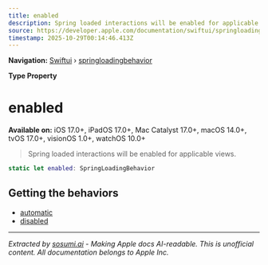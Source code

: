 ```yaml
---
title: enabled
description: Spring loaded interactions will be enabled for applicable views.
source: https://developer.apple.com/documentation/swiftui/springloadingbehavior/enabled
timestamp: 2025-10-29T00:14:46.413Z
---
```


**Navigation:** [Swiftui](/documentation/swiftui) › [springloadingbehavior](/documentation/swiftui/springloadingbehavior)

**Type Property**

# enabled

**Available on:** iOS 17.0+, iPadOS 17.0+, Mac Catalyst 17.0+, macOS 14.0+, tvOS 17.0+, visionOS 1.0+, watchOS 10.0+

> Spring loaded interactions will be enabled for applicable views.

```swift
static let enabled: SpringLoadingBehavior
```

## Getting the behaviors

- [automatic](/documentation/swiftui/springloadingbehavior/automatic)
- [disabled](/documentation/swiftui/springloadingbehavior/disabled)

---

*Extracted by [sosumi.ai](https://sosumi.ai) - Making Apple docs AI-readable.*
*This is unofficial content. All documentation belongs to Apple Inc.*
